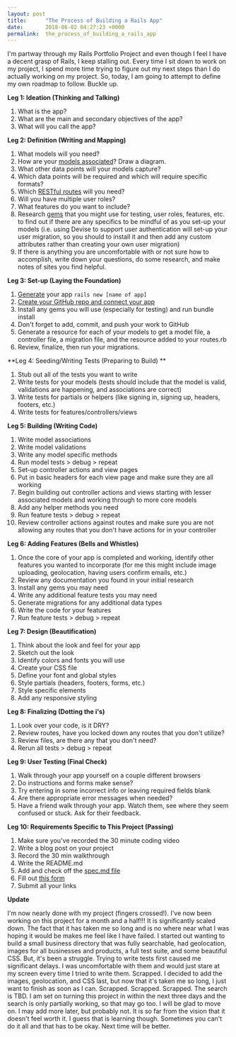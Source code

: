 ```yaml
---
layout: post
title:      "The Process of Building a Rails App"
date:       2018-06-02 04:27:23 +0000
permalink:  the_process_of_building_a_rails_app
---
```



I'm partway through my Rails Portfolio Project and even though I feel I have a decent grasp of Rails, I keep stalling out. Every time I sit down to work on my project, I spend more time trying to figure out my next steps than I do actually working on my project. So, today, I am going to attempt to define my own roadmap to follow. Buckle up.

**Leg 1: Ideation (Thinking and Talking)**
   1. What is the app?
   2. What are the main and secondary objectives of the app?
   3. What will you call the app?

**Leg 2: Definition (Writing and Mapping)**
   1. What models will you need?
   2. How are your [models associated](http://guides.rubyonrails.org/association_basics.html#the-types-of-associations)? Draw a diagram.
   3. What other data points will your models capture?
   4. Which data points will be required and which will require specific formats?
   5. Which [RESTful routes](http://guides.rubyonrails.org/routing.html#crud-verbs-and-actions) will you need?
   6. Will you have multiple user roles?
   7. What features do you want to include?
   8. Research [gems](https://github.com/markets/awesome-ruby) that you might use for testing, user roles, features, etc. to find out if there are any specifics to be mindful of as you set-up your models (i.e. using Devise to support user authentication will set-up your user migration, so you should to install it and then add any custom attributes rather than creating your own user migration)
   9. If there is anything you are uncomfortable with or not sure how to accomplish, write down your questions, do some research, and make notes of sites you find helpful.

**Leg 3: Set-up (Laying the Foundation)**
   1. [Generate](http://guides.rubyonrails.org/getting_started.html#creating-the-blog-application) your app `rails new [name of app]`
   2. [Create your GitHub repo and connect your app](https://help.github.com/articles/adding-an-existing-project-to-github-using-the-command-line/)
   3. Install any gems you will use (especially for testing) and run bundle install
   4. Don't forget to add, commit, and push your work to GitHub
   5. Generate a resource for each of your models to get a model file, a controller file, a migration file, and the resource added to your routes.rb
   6. Review, finalize, then run your migrations.

**Leg 4: Seeding/Writing Tests (Preparing to Build) **
   1. Stub out all of the tests you want to write
   2. Write tests for your models (tests should include that the model is valid, validations are happening, and associations are correct)
   3. Write tests for partials or helpers (like signing in, signing up, headers, footers, etc.)
   4. Write tests for features/controllers/views 

**Leg 5: Building (Writing Code)**
   1. Write model associations
   2. Write model validations
   3. Write any model specific methods
   4. Run model tests > debug > repeat
   5. Set-up controller actions and view pages
   6. Put in basic headers for each view page and make sure they are all working
   7. Begin building out controller actions and views starting with lesser associated models and working through to more core models
   8. Add any helper methods you need
   9. Run feature tests > debug > repeat
   10. Review controller actions against routes and make sure you are not allowing any routes that you don't have actions for in your controller

**Leg 6: Adding Features (Bells and Whistles)**
   1. Once the core of your app is completed and working, identify other features you wanted to incorporate (for me this might include image uploading, geolocation, having users confirm emails, etc.)
   2. Review any documentation you found in your initial research
   3. Install any gems you may need
   4. Write any additional feature tests you may need
   5. Generate migrations for any additional data types
   6. Write the code for your features
   7. Run feature tests > debug > repeat

**Leg 7: Design (Beautification)**
   1. Think about the look and feel for your app
   2. Sketch out the look
   3. Identify colors and fonts you will use
   4. Create your CSS file
   5. Define your font and global styles
   6. Style partials (headers, footers, forms, etc.)
   7. Style specific elements
   8. Add any responsive styling

**Leg 8: Finalizing (Dotting the i's)**
   1.  Look over your code, is it DRY?
   2.  Review routes, have you locked down any routes that you don't utilize?
   3.  Review files, are there any that you don't need? 
   4.  Rerun all tests  > debug > repeat 

**Leg 9: User Testing (Final Check)**
   1.  Walk through your app yourself on a couple different browsers
   2.  Do instructions and forms make sense?
   3.  Try entering in some incorrect info or leaving required fields blank
   4.  Are there appropriate error messages when needed?
   5.  Have a friend walk through your app. Watch them, see where they seem confused or stuck. Ask for their feedback.

**Leg 10: Requirements Specific to This Project (Passing)**
   1. Make sure you've recorded the 30 minute coding video
   2. Write a blog post on your project
   3. Record the 30 min walkthrough
   4.  Write the README.md
   5.  Add and check off the [spec.md file](https://github.com/learn-co-students/rails-assessment-v-000/blob/master/spec.md)
   6.  Fill out [this form](https://docs.google.com/forms/d/1QlU2-UQNSjlv2Tf2yP8oDsduMobK_1w0ZFXaTpywMCk/viewform?edit_requested=true)
   7.  Submit all your links




**Update**

I'm now nearly done with my project (fingers crossed!). I've now been working on this project for a month and a half!!! It is significantly scaled down. The fact that it has taken me so long and is no where near what I was hoping it would be makes me feel like I have failed. I started out wanting to build a small business directory that was fully searchable, had geolocation, images for all businesses and products, a full test suite, and some beautiful CSS. But, it's been a struggle. Trying to write tests first caused me significant delays. I was uncomfortable with them and would just stare at my screen every time I tried to write them. Scrapped. I decided to add the images, geolocation, and CSS last, but now that it's taken me so long, I just want to finish as soon as I can. Scrapped. Scrapped. Scrapped. The search is TBD. I am set on turning this project in within the next three days and the search is only partially working, so that may go too. I will be glad to move on. I may add more later, but probably not. It is so far from the vision that it doesn't feel worth it. I guess that is learning though. Sometimes you can't do it all and that has to be okay. Next time will be better.
